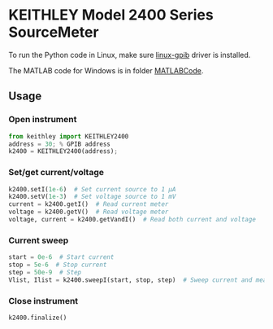 # KEITHLEY Model 2400 Series SourceMeter
To run the Python code in Linux, make sure [linux-gpib](http://linux-gpib.sourceforge.net/) driver is installed.

The MATLAB code for Windows is in folder [MATLABCode](./MATLABCode).
## Usage
### Open instrument
```python
from keithley import KEITHLEY2400
address = 30; % GPIB address
k2400 = KEITHLEY2400(address);
```

### Set/get current/voltage
```python
k2400.setI(1e-6)  # Set current source to 1 μA
k2400.setV(1e-3)  # Set voltage source to 1 mV
current = k2400.getI()  # Read current meter
voltage = k2400.getV()  # Read voltage meter
voltage, current = k2400.getVandI()  # Read both current and voltage
```

### Current sweep
```python
start = 0e-6  # Start current
stop = 5e-6  # Stop current
step = 50e-9  # Step
Vlist, Ilist = k2400.sweepI(start, stop, step)  # Sweep current and measure voltage
```
### Close instrument
```python
k2400.finalize()
```

